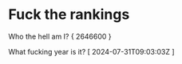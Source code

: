 # Fuck the rankings

Who the hell am I?
{ 2646600 }

What fucking year is it?
[ 2024-07-31T09:03:03Z ]

